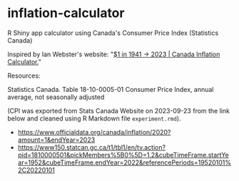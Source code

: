 # inflation-calculator
R Shiny app calculator using Canada's Consumer Price Index (Statistics Canada)

Inspired by Ian Webster's website: "[$1 in 1941 → 2023 | Canada Inflation Calculator.](https://www.officialdata.org/canada/inflation/1941?amount=1)"


Resources:

Statistics Canada. Table 18-10-0005-01  Consumer Price Index, annual average, not seasonally adjusted


(CPI was exported from Stats Canada Website on 2023-09-23 from the link below and cleaned using R Markdown file `experiment.rmd`).

* https://www.officialdata.org/canada/inflation/2020?amount=1&endYear=2023
* https://www150.statcan.gc.ca/t1/tbl1/en/tv.action?pid=1810000501&pickMembers%5B0%5D=1.2&cubeTimeFrame.startYear=1952&cubeTimeFrame.endYear=2022&referencePeriods=19520101%2C20220101
